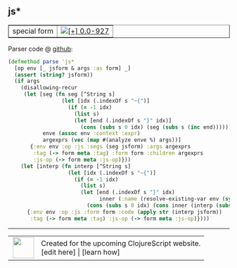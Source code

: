 ## js\*



 <table border="1">
<tr>
<td>special form</td>
<td><a href="https://github.com/cljsinfo/cljs-api-docs/tree/0.0-927"><img valign="middle" alt="[+] 0.0-927" title="Added in 0.0-927" src="https://img.shields.io/badge/+-0.0--927-lightgrey.svg"></a> </td>
</tr>
</table>









Parser code @ [github](https://github.com/clojure/clojurescript/blob/r1885/src/clj/cljs/analyzer.clj#L866-L890):

```clj
(defmethod parse 'js*
  [op env [_ jsform & args :as form] _]
  (assert (string? jsform))
  (if args
    (disallowing-recur
     (let [seg (fn seg [^String s]
                 (let [idx (.indexOf s "~{")]
                   (if (= -1 idx)
                     (list s)
                     (let [end (.indexOf s "}" idx)]
                       (cons (subs s 0 idx) (seg (subs s (inc end))))))))
           enve (assoc env :context :expr)
           argexprs (vec (map #(analyze enve %) args))]
       {:env env :op :js :segs (seg jsform) :args argexprs
        :tag (-> form meta :tag) :form form :children argexprs
        :js-op (-> form meta :js-op)}))
    (let [interp (fn interp [^String s]
                   (let [idx (.indexOf s "~{")]
                     (if (= -1 idx)
                       (list s)
                       (let [end (.indexOf s "}" idx)
                             inner (:name (resolve-existing-var env (symbol (subs s (+ 2 idx) end))))]
                         (cons (subs s 0 idx) (cons inner (interp (subs s (inc end)))))))))]
      {:env env :op :js :form form :code (apply str (interp jsform))
       :tag (-> form meta :tag) :js-op (-> form meta :js-op)})))
```

<!--
Repo - tag - source tree - lines:

 <pre>
clojurescript @ r1885
└── src
    └── clj
        └── cljs
            └── <ins>[analyzer.clj:866-890](https://github.com/clojure/clojurescript/blob/r1885/src/clj/cljs/analyzer.clj#L866-L890)</ins>
</pre>

-->

---




 <table>
<tr><td>
<img valign="middle" align="right" width="48px" src="http://i.imgur.com/Hi20huC.png">
</td><td>
Created for the upcoming ClojureScript website.<br>
[edit here] | [learn how]
</td></tr></table>

[edit here]:https://github.com/cljsinfo/cljs-api-docs/blob/master/cljsdoc/special_jsSTAR.cljsdoc
[learn how]:https://github.com/cljsinfo/cljs-api-docs/wiki/cljsdoc-files

<!--

This information was too distracting to show to readers, but I'll leave it
commented here since it is helpful to:

- pretty-print the data used to generate this document
- and show how to retrieve that data



The API data for this symbol:

```clj
{:ns "special",
 :name "js*",
 :type "special form",
 :source {:code "(defmethod parse 'js*\n  [op env [_ jsform & args :as form] _]\n  (assert (string? jsform))\n  (if args\n    (disallowing-recur\n     (let [seg (fn seg [^String s]\n                 (let [idx (.indexOf s \"~{\")]\n                   (if (= -1 idx)\n                     (list s)\n                     (let [end (.indexOf s \"}\" idx)]\n                       (cons (subs s 0 idx) (seg (subs s (inc end))))))))\n           enve (assoc env :context :expr)\n           argexprs (vec (map #(analyze enve %) args))]\n       {:env env :op :js :segs (seg jsform) :args argexprs\n        :tag (-> form meta :tag) :form form :children argexprs\n        :js-op (-> form meta :js-op)}))\n    (let [interp (fn interp [^String s]\n                   (let [idx (.indexOf s \"~{\")]\n                     (if (= -1 idx)\n                       (list s)\n                       (let [end (.indexOf s \"}\" idx)\n                             inner (:name (resolve-existing-var env (symbol (subs s (+ 2 idx) end))))]\n                         (cons (subs s 0 idx) (cons inner (interp (subs s (inc end)))))))))]\n      {:env env :op :js :form form :code (apply str (interp jsform))\n       :tag (-> form meta :tag) :js-op (-> form meta :js-op)})))",
          :title "Parser code",
          :repo "clojurescript",
          :tag "r1885",
          :filename "src/clj/cljs/analyzer.clj",
          :lines [866 890]},
 :full-name "special/js*",
 :full-name-encode "special_jsSTAR",
 :history [["+" "0.0-927"]]}

```

Retrieve the API data for this symbol:

```clj
;; from Clojure REPL
(require '[clojure.edn :as edn])
(-> (slurp "https://raw.githubusercontent.com/cljsinfo/cljs-api-docs/catalog/cljs-api.edn")
    (edn/read-string)
    (get-in [:symbols "special/js*"]))
```

-->
